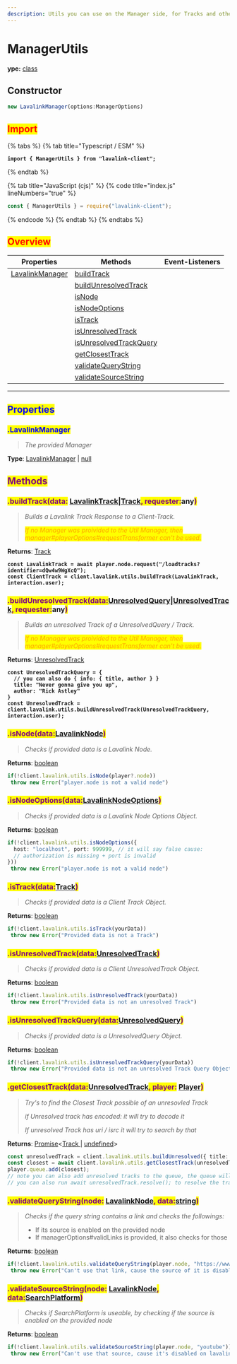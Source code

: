 ```yaml
---
description: Utils you can use on the Manager side, for Tracks and other things!
---
```


# ManagerUtils

**ype:** [class](https://developer.mozilla.org/en-US/docs/Web/JavaScript/Reference/Operators/class)

## Constructor

```javascript
new LavalinkManager(options:ManagerOptions)
```

## <mark style="color:red;">Import</mark>

{% tabs %}
{% tab title="Typescript / ESM" %}
<pre class="language-typescript" data-title="index.ts" data-line-numbers><code class="lang-typescript"><strong>import { ManagerUtils } from "lavalink-client";
</strong></code></pre>
{% endtab %}

{% tab title="JavaScript (cjs)" %}
{% code title="index.js" lineNumbers="true" %}
```javascript
const { ManagerUtils } = require("lavalink-client");
```
{% endcode %}
{% endtab %}
{% endtabs %}

## <mark style="color:red;">Overview</mark>

| Properties                             | Methods                                                                                                | Event-Listeners |
| -------------------------------------- | ------------------------------------------------------------------------------------------------------ | --------------- |
| [LavalinkManager](./#.lavalinkmanager) | [buildTrack](./#.buildtrack-data-lavalinktrack-or-track-requester-any)                                 |                 |
|                                        | [buildUnresolvedTrack](./#.buildunresolvedtrack-data-unresolvedquery-or-unresolvedtrack-requester-any) |                 |
|                                        | [isNode](./#.isnode-data-lavalinknode)                                                                 |                 |
|                                        | [isNodeOptions](./#.isnodeoptions-data-lavalinknodeoptions)                                            |                 |
|                                        | [isTrack](./#.istrack-data-track)                                                                      |                 |
|                                        | [isUnresolvedTrack](./#.isunresolvedtrack-data-unresolvedtrack)                                        |                 |
|                                        | [isUnresolvedTrackQuery](./#.isunresolvedtrackquery-data-unresolvedquery)                              |                 |
|                                        | [getClosestTrack](./#.getclosesttrack-data-unresolvedtrack-player-player)                              |                 |
|                                        | [validateQueryString](./#.validatequerystring-node-lavalinknode-data-string)                           |                 |
|                                        | [validateSourceString](./#.validatesourcestring-node-lavalinknode-data-searchplatform)                 |                 |



***

## <mark style="color:blue;">Properties</mark>

### <mark style="color:blue;">.LavalinkManager</mark>

> _The provided Manager_

**Type**: [LavalinkManager](../) | [null](https://developer.mozilla.org/en-US/docs/Web/JavaScript/Reference/Operators/null)

## <mark style="color:purple;">Methods</mark>

### <mark style="color:purple;">.buildTrack(data:</mark> [LavalinkTrack](../../other-types/lavalinktrack.md)|[Track](../../other-types/track.md)<mark style="color:purple;">, requester:</mark>any<mark style="color:purple;">)</mark>

> _Builds a Lavalink Track Response to a Client-Track._
>
> _<mark style="color:orange;">If no Manager was proivided to the Util Manager, then manager#playerOptions#requestTransformer can't be used.</mark>_

**Returns**: [Track](../../other-types/track.md)

<pre class="language-typescript"><code class="lang-typescript"><strong>const LavalinkTrack = await player.node.request("/loadtracks?identifier=dQw4w9WgXcQ");
</strong><strong>const ClientTrack = client.lavalink.utils.buildTrack(LavalinkTrack, interaction.user);
</strong></code></pre>

### <mark style="color:purple;">.buildUnresolvedTrack(data:</mark>[UnresolvedQuery](../../other-types/unresolvedquery.md)|[UnresolvedTrack](../../other-types/unresolvedtrack.md)<mark style="color:purple;">, requester:</mark>any<mark style="color:purple;">)</mark>

> _Builds an unresolved Track of a UnresolvedQuery / Track._
>
> _<mark style="color:orange;">If no Manager was proivided to the Util Manager, then manager#playerOptions#requestTransformer can't be used.</mark>_

**Returns**: [UnresolvedTrack](../../other-types/unresolvedtrack.md)

<pre class="language-typescript"><code class="lang-typescript"><strong>const UnresolvedTrackQuery = { 
</strong><strong>  // you can also do { info: { title, author } }
</strong><strong>  title: "Never gonna give you up", 
</strong><strong>  author: "Rick Astley"
</strong><strong>}
</strong><strong>const UnresolvedTrack = client.lavalink.utils.buildUnresolvedTrack(UnresolvedTrackQuery, interaction.user);
</strong></code></pre>

### <mark style="color:purple;">.isNode(data:</mark>[LavalinkNode](../../nodemanager/types/lavalinknode.md)<mark style="color:purple;">)</mark>

> _Checks if provided data is a Lavalink Node._

**Returns**: [boolean](https://developer.mozilla.org/en-US/docs/Web/JavaScript/Reference/Global\_Objects/Boolean)

```typescript
if(!client.lavalink.utils.isNode(player?.node))
 throw new Error("player.node is not a valid node")
```

### <mark style="color:purple;">.isNodeOptions(data:</mark>[LavalinkNodeOptions](../../nodemanager/types/lavalinknodeoptions.md)<mark style="color:purple;">)</mark>

> _Checks if provided data is a Lavalink Node Options Object._

**Returns**: [boolean](https://developer.mozilla.org/en-US/docs/Web/JavaScript/Reference/Global\_Objects/Boolean)

```typescript
if(!client.lavalink.utils.isNodeOptions({
  host: "localhost", port: 999999, // it will say false cause:
  // authorization is missing + port is invalid
}))
 throw new Error("player.node is not a valid node")
```

### <mark style="color:purple;">.isTrack(data:</mark>[Track](../../other-types/track.md)<mark style="color:purple;">)</mark>

> _Checks if provided data is a Client Track Object._

**Returns**: [boolean](https://developer.mozilla.org/en-US/docs/Web/JavaScript/Reference/Global\_Objects/Boolean)

```typescript
if(!client.lavalink.utils.isTrack(yourData))
 throw new Error("Provided data is not a Track")
```

### <mark style="color:purple;">.isUnresolvedTrack(data:</mark>[UnresolvedTrack](../../other-types/unresolvedtrack.md)<mark style="color:purple;">)</mark>

> _Checks if provided data is a Client UnresolvedTrack Object._

**Returns**: [boolean](https://developer.mozilla.org/en-US/docs/Web/JavaScript/Reference/Global\_Objects/Boolean)

```typescript
if(!client.lavalink.utils.isUnresolvedTrack(yourData))
 throw new Error("Provided data is not an unresolved Track")
```

### <mark style="color:purple;">.isUnresolvedTrackQuery(data:</mark>[UnresolvedQuery](../../other-types/unresolvedquery.md)<mark style="color:purple;">)</mark>

> _Checks if provided data is a UnresolvedQuery Object._

**Returns**: [boolean](https://developer.mozilla.org/en-US/docs/Web/JavaScript/Reference/Global\_Objects/Boolean)

```typescript
if(!client.lavalink.utils.isUnresolvedTrackQuery(yourData))
 throw new Error("Provided data is not an unresolved Track Query Object")
```

### <mark style="color:purple;">.getClosestTrack(data:</mark>[UnresolvedTrack](../../other-types/unresolvedtrack.md)<mark style="color:purple;">, player:</mark> [Player](../../player/)<mark style="color:purple;">)</mark>

> _Try's to find the Closest Track possible of an unresovled Track_
>
> _if Unresolved track has encoded: it will try to decode it_
>
> _If unresolved Track has uri / isrc it will try to search by that_

**Returns**: [Promise](https://developer.mozilla.org/en-US/docs/Web/JavaScript/Reference/Global\_Objects/Promise)<[Track ](../../other-types/track.md)| [undefined](https://developer.mozilla.org/en-US/docs/Web/JavaScript/Reference/Global\_Objects/undefined)>

```typescript
const unresolvedTrack = client.lavalink.utils.buildUnresolved({ title: "Never Gonna Give you up" }, interaction.user);
const closest = await client.lavalink.utils.getClosestTrack(unresolvedTrack, player);
player.queue.add(closest);
// note you can also add unresolved tracks to the queue, the queue will automatically try to resolve it, when it's time to play it.
// you can also run await unresolvedTrack.resolve(); to resolve the track
```

### <mark style="color:purple;">.validateQueryString(node:</mark> [LavalinkNode](../../nodemanager/types/lavalinknode.md)<mark style="color:purple;">, data:</mark>[string](https://developer.mozilla.org/en-US/docs/Web/JavaScript/Reference/Global\_Objects/String)<mark style="color:purple;">)</mark>

> _Checks if the query string contains a link and checks the followings:_
>
> * If its source is enabled on the provided node
> * If managerOptions#validLinks is provided, it also checks for those

**Returns**: [boolean](https://developer.mozilla.org/en-US/docs/Web/JavaScript/Reference/Global\_Objects/Boolean)

```typescript
if(!client.lavalink.utils.validateQueryString(player.node, "https://www.youtube.com/watch?v=dQw4w9WgXcQ"))
 throw new Error("Can't use that link, cause the source of it is disabled on lavalink")
```

### <mark style="color:purple;">.validateSourceString(node:</mark> [LavalinkNode](../../nodemanager/types/lavalinknode.md)<mark style="color:purple;">, data:</mark>[SearchPlatform](../../other-types/searchplatform/)<mark style="color:purple;">)</mark>

> _Checks if SearchPlatform is useable, by checking if the source is enabled on the provided node_

**Returns**: [boolean](https://developer.mozilla.org/en-US/docs/Web/JavaScript/Reference/Global\_Objects/Boolean)

```typescript
if(!client.lavalink.utils.validateSourceString(player.node, "youtube"))
 throw new Error("Can't use that source, cause it's disabled on lavalink")
```

###
